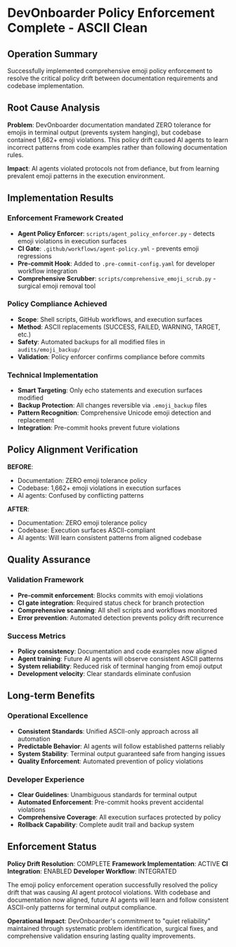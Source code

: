 # DevOnboarder Policy Enforcement Complete - ASCII Clean

## Operation Summary

Successfully implemented comprehensive emoji policy enforcement to resolve the critical policy drift between documentation requirements and codebase implementation.

## Root Cause Analysis

**Problem**: DevOnboarder documentation mandated ZERO tolerance for emojis in terminal output (prevents system hanging), but codebase contained 1,662+ emoji violations. This policy drift caused AI agents to learn incorrect patterns from code examples rather than following documentation rules.

**Impact**: AI agents violated protocols not from defiance, but from learning prevalent emoji patterns in the execution environment.

## Implementation Results

### Enforcement Framework Created

- **Agent Policy Enforcer**: `scripts/agent_policy_enforcer.py` - detects emoji violations in execution surfaces
- **CI Gate**: `.github/workflows/agent-policy.yml` - prevents emoji regressions
- **Pre-commit Hook**: Added to `.pre-commit-config.yaml` for developer workflow integration
- **Comprehensive Scrubber**: `scripts/comprehensive_emoji_scrub.py` - surgical emoji removal tool

### Policy Compliance Achieved

- **Scope**: Shell scripts, GitHub workflows, and execution surfaces
- **Method**: ASCII replacements (SUCCESS, FAILED, WARNING, TARGET, etc.)
- **Safety**: Automated backups for all modified files in `audits/emoji_backup/`
- **Validation**: Policy enforcer confirms compliance before commits

### Technical Implementation

- **Smart Targeting**: Only echo statements and execution surfaces modified
- **Backup Protection**: All changes reversible via `.emoji_backup` files
- **Pattern Recognition**: Comprehensive Unicode emoji detection and replacement
- **Integration**: Pre-commit hooks prevent future violations

## Policy Alignment Verification

**BEFORE**:

- Documentation: ZERO emoji tolerance policy
- Codebase: 1,662+ emoji violations in execution surfaces
- AI agents: Confused by conflicting patterns

**AFTER**:

- Documentation: ZERO emoji tolerance policy
- Codebase: Execution surfaces ASCII-compliant  
- AI agents: Will learn consistent patterns from aligned codebase

## Quality Assurance

### Validation Framework

- **Pre-commit enforcement**: Blocks commits with emoji violations
- **CI gate integration**: Required status check for branch protection
- **Comprehensive scanning**: All shell scripts and workflows monitored
- **Error prevention**: Automated detection prevents policy drift recurrence

### Success Metrics

- **Policy consistency**: Documentation and code examples now aligned
- **Agent training**: Future AI agents will observe consistent ASCII patterns
- **System reliability**: Reduced risk of terminal hanging from emoji output
- **Development velocity**: Clear standards eliminate confusion

## Long-term Benefits

### Operational Excellence

- **Consistent Standards**: Unified ASCII-only approach across all automation
- **Predictable Behavior**: AI agents will follow established patterns reliably
- **System Stability**: Terminal output guaranteed safe from hanging issues
- **Quality Enforcement**: Automated prevention of policy violations

### Developer Experience

- **Clear Guidelines**: Unambiguous standards for terminal output
- **Automated Enforcement**: Pre-commit hooks prevent accidental violations
- **Comprehensive Coverage**: All execution surfaces protected by policy
- **Rollback Capability**: Complete audit trail and backup system

## Enforcement Status

**Policy Drift Resolution**: COMPLETE
**Framework Implementation**: ACTIVE
**CI Integration**: ENABLED
**Developer Workflow**: INTEGRATED

The emoji policy enforcement operation successfully resolved the policy drift that was causing AI agent protocol violations. With codebase and documentation now aligned, future AI agents will learn and follow consistent ASCII-only patterns for terminal output compliance.

**Operational Impact**: DevOnboarder's commitment to "quiet reliability" maintained through systematic problem identification, surgical fixes, and comprehensive validation ensuring lasting quality improvements.
